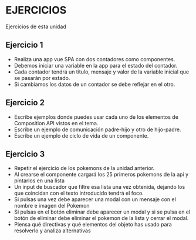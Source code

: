 # EJERCICIOS
Ejercicios de esta unidad


## Ejercicio 1 
- Realiza una app vue SPA con dos contadores como componentes.
- Debemos iniciar una variable en la app para el estado del contador.
- Cada contador tendrá un titulo, mensaje y valor de la variable inicial que se pasarán por estado.
- Si cambiamos los datos de un contador se debe reflejar en el otro.

## Ejercicio 2
- Escribe ejemplos donde puedes usar cada uno de los elementos de Composition API vistos en el tema.
- Escribe un ejemplo de comunicación padre-hijo y otro de hijo-padre.
- Escribe un ejemplo de ciclo de vida de un componente.


## Ejercicio 3
- Repetir el ejercicio de los pokemons de la unidad anterior.
- Al crearse el componente cargará los 25 primeros pokemons de la api y pintarlos en una lista
- Un input de buscador que filtre esa lista una vez obtenida, dejando los que coincidan con el texto introducido tendrá el foco.
- Si pulsas una vez debe aparecer una modal con un mensaje con el nombre e imagen del Pokemon
- Si pulsas en el botón eliminar debe aparecer un modal y si se pulsa en el botón de eliminar debe eliminar el pokemon de la lista y cerrar el modal.
- Piensa qué directivas y qué elementos del objeto has usado para resolverlo y analiza alternativas

